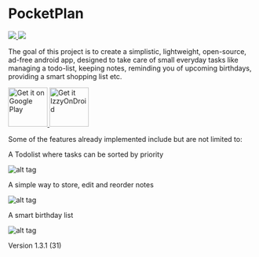 # PocketPlan
<p align="left">
    <a href="https://opensource.org/licenses/MIT">
        <img src="https://img.shields.io/badge/License-MIT-green.svg"/>
    </a>  
    <a href="https://apt.izzysoft.de/fdroid/index/apk/com.pocket_plan.j7_003">
        <img src="https://img.shields.io/endpoint?url=https://apt.izzysoft.de/fdroid/api/v1/shield/com.pocket_plan.j7_003"/>
    </a>  
</p>

The goal of this project is to create a simplistic, lightweight, open-source, ad-free android app, designed to take care of small everyday tasks like managing a todo-list, keeping notes, reminding you of upcoming birthdays, providing a smart shopping list etc.

<a href="https://play.google.com/store/apps/details?id=com.pocket_plan.j7_003">
    <img alt="Get it on Google Play"
        height="80"
        src="https://play.google.com/intl/en_us/badges/images/generic/en_badge_web_generic.png"/>
</a>

<a href="https://apt.izzysoft.de/fdroid/index/apk/com.pocket_plan.j7_003">
    <img alt="Get it IzzyOnDroid"
        height="80"
        src="https://gitlab.com/IzzyOnDroid/repo/-/raw/master/assets/IzzyOnDroid.png"/>
</a>

Some of the features already implemented include but are not limited to:

A Todolist where tasks can be sorted by priority

![alt tag](https://i.ibb.co/L0Mh7Yd/todo.png)

A simple way to store, edit and reorder notes

![alt tag](https://i.ibb.co/fNJyprk/notes.png)

A smart birthday list

![alt tag](https://i.ibb.co/9vR2mB0/bdays.png)

Version 1.3.1 (31)


